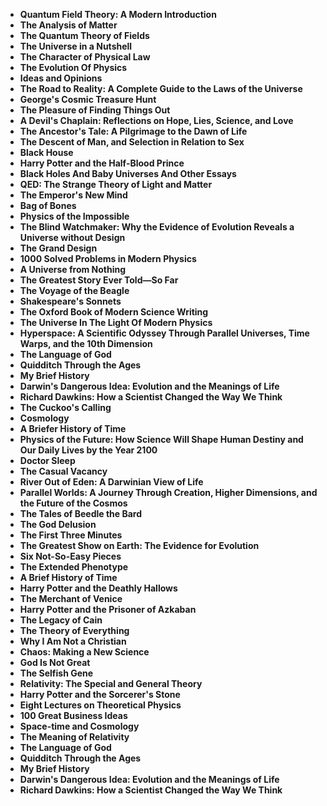 <ul>

                             
 <li><b><a target="_blank" href="img/ail(1).pdf" style="text-decoration:none;">Quantum Field Theory: A Modern Introduction </a></b></li>
 <li><b><a target="_blank" href="img/ail(2).pdf" style="text-decoration:none;">The Analysis of Matter  </a></b></li>
<li><b><a target="_blank" href="img/ail(3).pdf" style="text-decoration:none;">The Quantum Theory of Fields</a></b></li>
 <li><b><a target="_blank" href="img/ail(4).pdf" style="text-decoration:none;">The Universe in a Nutshell</a></b></li>                              
<li><b><a target="_blank" href="img/ail(5).pdf" style="text-decoration:none;">The Character of Physical Law</a></b></li>
<li><b><a target="_blank" href="img/ail(6).pdf" style="text-decoration:none;">The Evolution Of Physics</a></b></li>
 
  <li><b><a target="_blank" href="img/ail(7).pdf" style="text-decoration:none;">Ideas and Opinions</a></b></li>
 <li><b><a target="_blank" href="img/ail(8).pdf" style="text-decoration:none;">The Road to Reality: A Complete Guide to the Laws of the Universe </a></b></li>
   <li><b><a target="_blank" href="img/ail(9).pdf" style="text-decoration:none;">George's Cosmic Treasure Hunt</a></b></li>                                                          
<li><b><a target="_blank" href="img/ail(11).pdf" style="text-decoration:none;">The Pleasure of Finding Things Out</a></b></li>
<li><b><a target="_blank" href="img/ail(12).pdf" style="text-decoration:none;">A Devil's Chaplain: Reflections on Hope, Lies, Science, and Love</a></b></li>
               <li><b><a target="_blank" href="img/ail(13).pdf" style="text-decoration:none;">The Ancestor's Tale: A Pilgrimage to the Dawn of Life</a></b></li>
               
 <li><b><a target="_blank" href="img/ail(14).pdf" style="text-decoration:none;">The Descent of Man, and Selection in Relation to Sex</a></b></li>              
                              
<li><b><a target="_blank" href="img/ail(15).pdf" style="text-decoration:none;">Black House</a></b></li>
<li><b><a target="_blank" href="img/ail(16).pdf" style="text-decoration:none;">Harry Potter and the Half-Blood Prince</a></b></li>

  <li><b><a target="_blank" href="img/ail(17).pdf" style="text-decoration:none;">Black Holes And Baby Universes And Other Essays </a></b></li>    
  
<li><b><a target="_blank" href="img/ail(18).pdf" style="text-decoration:none;">QED: The Strange Theory of Light and Matter </a></b></li>      

<li><b><a target="_blank" href="img/ail(19).pdf" style="text-decoration:none;">The Emperor's New Mind </a></b></li>
 
<li><b><a target="_blank" href="img/ail(20).pdf" style="text-decoration:none;">Bag of Bones </a></b></li>

<li><b><a target="_blank" href="img/ail(21).pdf" style="text-decoration:none;">Physics of the Impossible </a></b></li>
 
  <li><b><a target="_blank" href="img/ail(22).pdf" style="text-decoration:none;">The Blind Watchmaker: Why the Evidence of Evolution Reveals a Universe without Design </a></b></li>                              

  <li><b><a target="_blank" href="img/ail(23).pdf" style="text-decoration:none;">The Grand Design </a></b></li>
 
   <li><b><a target="_blank" href="img/ail(24).pdf" style="text-decoration:none;">1000 Solved Problems in Modern Physics </a></b></li>
 
   <li><b><a target="_blank" href="img/ail(25).pdf" style="text-decoration:none;">A Universe from Nothing </a></b></li>                              

  <li><b><a target="_blank" href="img/ail(26).pdf" style="text-decoration:none;">The Greatest Story Ever Told—So Far </a></b></li>
 
   <li><b><a target="_blank" href="img/ail(27).pdf" style="text-decoration:none;">The Voyage of the Beagle</a></b></li>
 
   <li><b><a target="_blank" href="img/ail(28).pdf" style="text-decoration:none;">Shakespeare's Sonnets</a></b></li>
 
   <li><b><a target="_blank" href="img/ail(29).pdf" style="text-decoration:none;">The Oxford Book of Modern Science Writing  </a></b></li>                              

  <li><b><a target="_blank" href="img/ail(30).pdf" style="text-decoration:none;">The Universe In The Light Of Modern Physics </a></b></li>
 
   <li><b><a target="_blank" href="img/ail(31).pdf" style="text-decoration:none;">Hyperspace: A Scientific Odyssey Through Parallel Universes, Time Warps, and the 10th Dimension </a></b></li> 
 
   <li><b><a target="_blank" href="img/ail(32).pdf" style="text-decoration:none;">The Language of God</a></b></li>
 
   <li><b><a target="_blank" href="img/ail(33).pdf" style="text-decoration:none;">Quidditch Through the Ages </a></b></li>                              

  <li><b><a target="_blank" href="img/ail(34).pdf" style="text-decoration:none;">My Brief History </a></b></li> 
 
  
   <li><b><a target="_blank" href="img/ail(35).pdf" style="text-decoration:none;">Darwin's Dangerous Idea: Evolution and the Meanings of Life</a></b></li>                              

  <li><b><a target="_blank" href="img/ail(36).pdf" style="text-decoration:none;">Richard Dawkins: How a Scientist Changed the Way We Think </a></b></li> 
 
 
                             
 <li><b><a target="_blank" href="img/ail(37).pdf" style="text-decoration:none;">The Cuckoo's Calling </a></b></li>
 <li><b><a target="_blank" href="img/ail(38).pdf" style="text-decoration:none;">Cosmology  </a></b></li>
<li><b><a target="_blank" href="img/ail(39).pdf" style="text-decoration:none;">A Briefer History of Time</a></b></li>
 <li><b><a target="_blank" href="img/ail(40).pdf" style="text-decoration:none;">Physics of the Future: How Science Will Shape Human Destiny and Our Daily Lives by the Year 2100</a></b></li>                              
<li><b><a target="_blank" href="img/ail(41).pdf" style="text-decoration:none;">Doctor Sleep</a></b></li>
<li><b><a target="_blank" href="img/ail(42).pdf" style="text-decoration:none;">The Casual Vacancy</a></b></li>
 
  <li><b><a target="_blank" href="img/ail(43).pdf" style="text-decoration:none;">River Out of Eden: A Darwinian View of Life</a></b></li>
 <li><b><a target="_blank" href="img/ail(44).pdf" style="text-decoration:none;">Parallel Worlds: A Journey Through Creation, Higher Dimensions, and the Future of the Cosmos </a></b></li>
   <li><b><a target="_blank" href="img/ail(45).pdf" style="text-decoration:none;">The Tales of Beedle the Bard</a></b></li>                                                          
<li><b><a target="_blank" href="img/ail(46).pdf" style="text-decoration:none;">The God Delusion</a></b></li>
<li><b><a target="_blank" href="img/ail(47).pdf" style="text-decoration:none;">The First Three Minutes</a></b></li>
               <li><b><a target="_blank" href="img/ail(48).pdf" style="text-decoration:none;">The Greatest Show on Earth: The Evidence for Evolution</a></b></li>
               
 <li><b><a target="_blank" href="img/ail(49).pdf" style="text-decoration:none;">Six Not-So-Easy Pieces</a></b></li>              
                              
<li><b><a target="_blank" href="img/ail(50).pdf" style="text-decoration:none;">The Extended Phenotype</a></b></li>
<li><b><a target="_blank" href="img/ail(51).pdf" style="text-decoration:none;">A Brief History of Time</a></b></li>

  <li><b><a target="_blank" href="img/ail(52).pdf" style="text-decoration:none;">Harry Potter and the Deathly Hallows </a></b></li>    
  
<li><b><a target="_blank" href="img/ail(53).pdf" style="text-decoration:none;">The Merchant of Venice </a></b></li>      

<li><b><a target="_blank" href="img/ail(54).pdf" style="text-decoration:none;">Harry Potter and the Prisoner of Azkaban </a></b></li>
 
<li><b><a target="_blank" href="img/ail(55).pdf" style="text-decoration:none;">The Legacy of Cain</a></b></li>

<li><b><a target="_blank" href="img/ail(56).pdf" style="text-decoration:none;">The Theory of Everything </a></b></li>
 
  <li><b><a target="_blank" href="img/ail(57).pdf" style="text-decoration:none;">Why I Am Not a Christian</a></b></li>                              

  <li><b><a target="_blank" href="img/ail(58).pdf" style="text-decoration:none;">Chaos: Making a New Science </a></b></li>
 
   <li><b><a target="_blank" href="img/ail(59).pdf" style="text-decoration:none;">God Is Not Great </a></b></li>
 
   <li><b><a target="_blank" href="img/ail(60).pdf" style="text-decoration:none;">The Selfish Gene </a></b></li>                              

  <li><b><a target="_blank" href="img/ail(61).pdf" style="text-decoration:none;">Relativity: The Special and General Theory </a></b></li>
 
   <li><b><a target="_blank" href="img/ail(62).pdf" style="text-decoration:none;">Harry Potter and the Sorcerer's Stone</a></b></li>
 
   <li><b><a target="_blank" href="img/ail(63).pdf" style="text-decoration:none;">Eight Lectures on Theoretical Physics</a></b></li>
 
   <li><b><a target="_blank" href="img/ail(64).pdf" style="text-decoration:none;">100 Great Business Ideas  </a></b></li>                              

  <li><b><a target="_blank" href="img/ail(65).pdf" style="text-decoration:none;">Space-time and Cosmology </a></b></li>
 
   <li><b><a target="_blank" href="img/ail(66).pdf" style="text-decoration:none;">The Meaning of Relativity</a></b></li> 
 
   <li><b><a target="_blank" href="img/ail(32).pdf" style="text-decoration:none;">The Language of God</a></b></li>
 
   <li><b><a target="_blank" href="img/ail(33).pdf" style="text-decoration:none;">Quidditch Through the Ages </a></b></li>                              

  <li><b><a target="_blank" href="img/ail(34).pdf" style="text-decoration:none;">My Brief History </a></b></li> 
 
  
   <li><b><a target="_blank" href="img/ail(35).pdf" style="text-decoration:none;">Darwin's Dangerous Idea: Evolution and the Meanings of Life</a></b></li>                              

  <li><b><a target="_blank" href="img/ail(36).pdf" style="text-decoration:none;">Richard Dawkins: How a Scientist Changed the Way We Think </a></b></li> 
  
 
 
 
 
 
 
 
 
  </ul>
